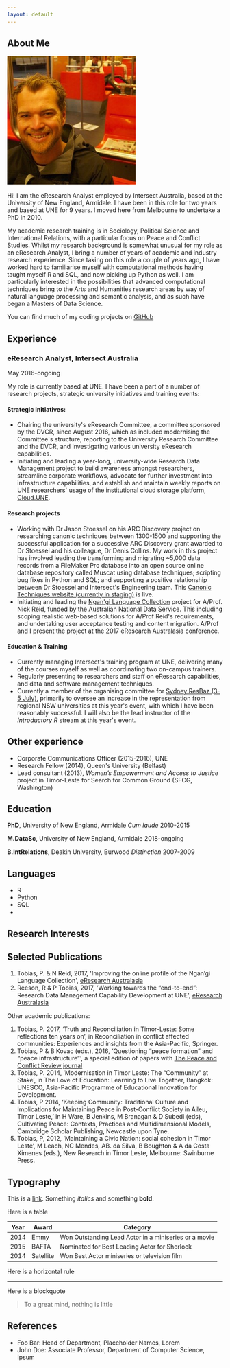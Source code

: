 ```yaml
---
layout: default
---
```


## About Me

<img class="profile-picture" src="photo.jpg">

Hi! I am the eResearch Analyst employed by Intersect Australia, based at the University of New England, Armidale. I have been in this role for two years and based at UNE for 9 years. I moved here from Melbourne to undertake a PhD in 2010. 

My academic research training is in Sociology, Political Science and International Relations, with a particular focus on Peace and Conflict Studies. Whilst my research background is somewhat unusual for my role as an eResearch Analyst, I bring a number of years of academic and industry research experience. Since taking on this role a couple of years ago, I have worked hard to familiarise myself with computational methods having taught myself R and SQL, and now picking up Python as well. I am particularly interested in the possibilities that advanced computational techniques bring to the Arts and Humanities research areas by way of natural language processing and semantic analysis, and as such have began a Masters of Data Science. 

You can find much of my coding projects on [GitHub](https://github.com/paddytobias)

## Experience
### eResearch Analyst, Intersect Australia
May 2016-ongoing

My role is currently based at UNE. I have been a part of a number of research projects, strategic university initiatives and training events:

#### Strategic initiatives:
* Chairing the university's eResearch Committee, a committee sponsored by the DVCR, since August 2016, which as included modernising the Committee's structure, reporting to the University Research Committee and the DVCR, and investigating various university eResearch capabilities.
* Initiating and leading a year-long, university-wide Research Data Management project to build awareness amongst researchers, streamline corporate workflows, advocate for further investment into infrastructure capabilities, and establish and maintain weekly reports on UNE researchers' usage of the institutional cloud storage platform, [Cloud.UNE](cloud.une.edu.au).

#### Research projects
* Working with Dr Jason Stoessel on his ARC Discovery project on researching canonic techniques between 1300-1500 and supporting the successful application for a successive ARC Discovery grant awarded to Dr Stoessel and his colleague, Dr Denis Collins. My work in this project has involved leading the transforming and migrating ~5,000 data records from a FileMaker Pro database into an open source online database repository called Muscat using database techniques; scripting bug fixes in Python and SQL; and supporting a positive relationship between Dr Stoessel and Intersect's Engineering team. This [Canonic Techniques  website (currently in staging)](https://canons-staging.intersect.org.au/catalog) is live. 
* Initiating and leading the [Ngan'gi Language Collection](https://ngangi.net/) project for A/Prof. Nick Reid, funded by the Australian National Data Service. This including scoping realistic web-based solutions for A/Prof Reid's requirements, and undertaking user acceptance testing and content migration. A/Prof and I present the project at the 2017 eResearch Australasia conference.

#### Education & Training
* Currently managing Intersect's training program at UNE, delivering many of the courses myself as well as coordinating two on-campus trainers. 
* Regularly presenting to researchers and staff on eResearch capabilities, and data and software management techniques. 
* Currently a member of the organising committee for [Sydney ResBaz (3-5 July)](https://resbaz.github.io/resbaz2018/sydney/), primarily to oversee an increase in the representation from regional NSW universities at this year's event, with which I have been reasonably successful. I will also be the lead instructor of the *Introductory R* stream at this year's event. 

## Other experience
* Corporate Communications Officer (2015-2016), UNE
* Research Fellow (2014), Queen's University (Belfast)
* Lead consultant (2013), *Women’s Empowerment and Access to Justice* project in Timor-Leste for Search for Common Ground (SFCG, Washington)


## Education
**PhD**, University of New England, Armidale
*Cum laude*
2010-2015

**M.DataSc**, University of New England, Armidale
2018-ongoing

**B.IntRelations**, Deakin University, Burwood
*Distinction*
2007-2009

## Languages
* R 
* Python
* SQL
* 



## Research Interests


## Selected Publications

1. Tobias, P. & N Reid, 2017, 'Improving the online profile of the Ngan’gi Language Collection', [eResearch Australasia](https://conference.eresearch.edu.au/2017/08/improving-the-online-profile-of-the-ngangi-language-collection/)
2. Reeson, R & P Tobias, 2017, 'Working towards the “end-to-end”: Research Data Management Capability Development at UNE', [eResearch Australasia](https://conference.eresearch.edu.au/2017/09/working-towards-the-end-to-end-research-data-management-capability-development-at-une/)

Other academic publications:
1. Tobias, P. 2017, ‘Truth and Reconciliation in Timor-Leste: Some reflections ten years on’, in Reconciliation in conflict affected communities: Experiences and insights from the Asia-Pacific, Springer.
2.  Tobias, P & B Kovac (eds.), 2016, ‘Questioning “peace formation” and “peace infrastructure”’, a special edition of papers with [The Peace and Conflict Review journal](http://www.review.upeace.org/images/PCR9.1.pdf)
3. Tobias, P. 2014, ‘Modernisation in Timor Leste: The “Community” at Stake’, in The Love of Education: Learning to Live Together, Bangkok: UNESCO, Asia-Pacific Programme of Educational Innovation for Development.
4. Tobias, P 2014, ‘Keeping Community: Traditional Culture and Implications for Maintaining Peace in Post-Conflict Society in Aileu, Timor Leste,’ in H Ware, B Jenkins, M Branagan & D Subedi (eds), Cultivating Peace: Contexts, Practices and Multidimensional Models, Cambridge Scholar Publishing, Newcastle upon Tyne.
5. Tobias, P, 2012, ‘Maintaining a Civic Nation: social cohesion in Timor Leste’, M Leach, NC Mendes, AB. da Silva, B Boughton & A da Costa Ximenes (eds.), New Research in Timor Leste, Melbourne: Swinburne Press. 




## Typography

This is a [link](http://google.com). Something *italics* and something **bold**.

Here is a table

Year | Award | Category
-----|-------|--------
2014 | Emmy  | Won Outstanding Lead Actor in a miniseries or a movie
2015 | BAFTA | Nominated for Best Leading Actor for Sherlock
2014 | Satellite | Won Best Actor miniseries or television film

Here is a horizontal rule

---

Here is a blockquote

> To a great mind, nothing is little

## References

* Foo Bar: Head of Department, Placeholder Names, Lorem
* John Doe: Associate Professor, Department of Computer Science, Ipsum
